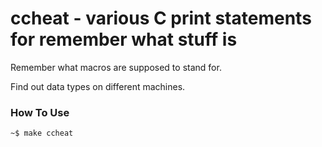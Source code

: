 # ccheat - various C print statements for remember what stuff is

Remember what macros are supposed to stand for.

Find out data types on different machines.

### How To Use

```sh
~$ make ccheat
```
